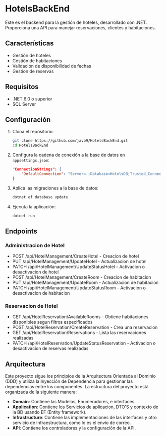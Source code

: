 # HotelsBackEnd

Este es el backend para la gestión de hoteles, desarrollado con .NET. Proporciona una API para manejar reservaciones, clientes y habitaciones.

## Características

- Gestión de hoteles
- Gestión de habitaciones
- Validación de disponibilidad de fechas
- Gestion de reservas

## Requisitos

- .NET 6.0 o superior
- SQL Server

## Configuración

1. Clona el repositorio:
    ```bash
    git clone https://github.com/javb9/HotelsBackEnd.git
    cd HotelsBackEnd
    ```

2. Configura la cadena de conexión a la base de datos en `appsettings.json`:
    ```json
    "ConnectionStrings": {
        "DefaultConnection": "Server=.;Database=HotelsDB;Trusted_Connection=True;"
    }
    ```

3. Aplica las migraciones a la base de datos:
    ```bash
    dotnet ef database update
    ```

4. Ejecuta la aplicación:
    ```bash
    dotnet run
    ```

## Endpoints

### Administracion de Hotel

-  POST  /api/HotelManagement/CreateHotel        - Creacion de hotel
-  PUT   /api/HotelManagement/UpdateHotel        - Actualizacion de hotel 
-  PATCH /api/HotelManagement/UpdateStatusHotel  - Activacion o desactivacion de hotel
-  POST  /api/HotelManagement/CreateRoom         - Creacion de habitacion
-  PUT   /api/HotelManagement/UpdateRoom         - Actualizacion de habitacion 
-  PATCH /api/HotelManagement/UpdateStatusRoom   - Activacion o desactivacion de habitacion

### Reservacion de Hotel

-  GET   /api/HotelReservation/AvailableRooms             -  Obtiene habitaciones disponibles segun filtros especificados 
-  POST  /api/HotelReservation/CreateReservation          -  Crea una reservacion
-  GET   /api/HotelReservation/Reservations               -  Lista las reservaciones realizadas
-  PATCH /api/HotelReservation/UpdateStatusReservation    - Activacion o desactivacion de reservas realizadas
## Arquitectura

Este proyecto sigue los principios de la Arquitectura Orientada al Dominio (DDD) y utiliza la Inyección de Dependencia para gestionar las dependencias entre los componentes. La estructura del proyecto está organizada de la siguiente manera:

- **Domain**: Contiene las Modelos, Enumeradores, e interfaces.
- **Application**: Contiene los Servicios de aplicacion, DTO'S y contexto de la BD usando EF (Entity framework).
- **Infrastructure**: Contiene las implementaciones de las interfaces y otro servicio de infraestructura, como lo es el envio de correo.
- **API**: Contiene los controladores y la configuración de la API.
